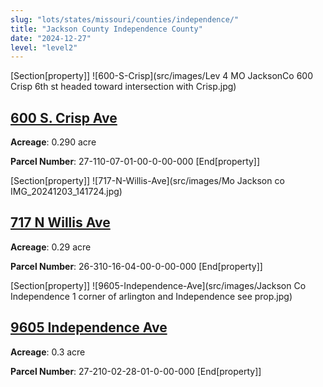 ```yaml
---
slug: "lots/states/missouri/counties/independence/"
title: "Jackson County Independence County"
date: "2024-12-27"
level: "level2"
---
```


[Section[property]]
![600-S-Crisp](src/images/Lev 4 MO JacksonCo 600 Crisp 6th st headed toward intersection with Crisp.jpg)
## [600 S. Crisp Ave](/lots/states/missouri/counties/independence/600-s-crisp/)
**Acreage**: 0.290 acre

**Parcel Number**: 27-110-07-01-00-0-00-000
[End[property]]

[Section[property]]
![717-N-Willis-Ave](src/images/Mo Jackson co IMG_20241203_141724.jpg)
## [717 N Willis Ave](/lots/states/missouri/counties/independence/717-n-willis-ave/)
**Acreage**: 0.29 acre

**Parcel Number**: 26-310-16-04-00-0-00-000
[End[property]]

[Section[property]]
![9605-Independence-Ave](src/images/Jackson Co Independence 1 corner of arlington and Independence see prop.jpg)
## [9605 Independence Ave](/lots/states/missouri/counties/independence/9605-independence-ave/)
**Acreage**: 0.3 acre

**Parcel Number**: 27-210-02-28-01-0-00-000
[End[property]]

